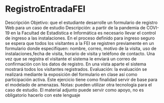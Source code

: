 # RegistroEntradaFEI
Descripción
Objetivo: que el estudiante desarrolle un formulario de registro Web para un caso de estudio
Descripción: a  partir de la pandemia de COVI-19 en la Facultad de Estadística e Informática es necesario llevar el control de ingreso a las instalaciones. En el proceso definido para ingreso seguro se espera que todos los visitantes a la FEI se registren previamente en un formulario donde especifíquen: nombre, correo, motivo de la visita, uso de instalaciones,fecha de visita, horario de visita y teléfono de contacto. Una vez que se registra el visitante el sistema le enviará un correo de confirmación con los datos de registro. En una vista aparte el sistema mostrará todos los visitantes registrados.
Evaluación: la evaluación se realizará mediante la exposición del formulario en clase así como participación activa. Este ejercicio tiene como finalidad servir de base para el modelado de amenazas.
Notas: pueden utilizar otra tecnología para el caso de estudio.  El material adjunto puede servir como apoyo, no es obligatorio hacerlo con este lenguaje
